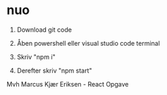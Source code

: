 # nuo

1. Download git code

2. Åben powershell eller visual studio code terminal

3. Skriv "npm i"

4. Derefter skriv "npm start"

Mvh Marcus Kjær Eriksen - React Opgave
